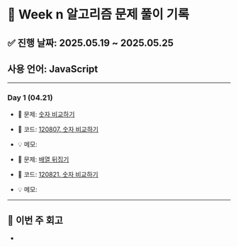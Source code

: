 # 📘 Week n 알고리즘 문제 풀이 기록

## ✅ 진행 날짜: 2025.05.19 ~ 2025.05.25

## 사용 언어: JavaScript

---

### Day 1 (04.21)

- 🔗 문제: [숫자 비교하기](https://school.programmers.co.kr/learn/courses/30/lessons/120807)
- 📁 코드: [120807. 숫자 비교하기](https://github.com/jjub0217/Algorithm_-Training/tree/main/%ED%94%84%EB%A1%9C%EA%B7%B8%EB%9E%98%EB%A8%B8%EC%8A%A4/0/120807.%E2%80%85%EC%88%AB%EC%9E%90%E2%80%85%EB%B9%84%EA%B5%90%ED%95%98%EA%B8%B0)
- 💡 메모:

- 🔗 문제: [배열 뒤집기](https://school.programmers.co.kr/learn/courses/30/lessons/120821)
- 📁 코드: [120821. 숫자 비교하기](https://github.com/jjub0217/Algorithm_-Training/tree/main/%ED%94%84%EB%A1%9C%EA%B7%B8%EB%9E%98%EB%A8%B8%EC%8A%A4/0/120821.%E2%80%85%EB%B0%B0%EC%97%B4%E2%80%85%EB%92%A4%EC%A7%91%EA%B8%B0)
- 💡 메모:

---

## 📌 이번 주 회고

-
